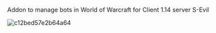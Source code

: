 Addon to manage bots in World of Warcraft for Client 1.14 server S-Evil

![c12bed57e2b64a64](https://github.com/user-attachments/assets/ba622de1-3078-4582-8dc5-4eda5d5d9399)
